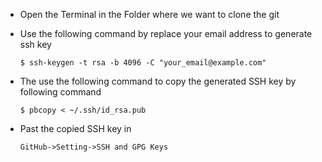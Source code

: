  - Open the Terminal in the Folder where we want to clone the git
 - Use the following command by replace your email address to generate ssh key

    ``` $ ssh-keygen -t rsa -b 4096 -C "your_email@example.com" ```

- The use the following command to copy the generated SSH key by following command

    ``` $ pbcopy < ~/.ssh/id_rsa.pub ```

- Past the copied SSH key in

    ``` GitHub->Setting->SSH and GPG Keys ```
